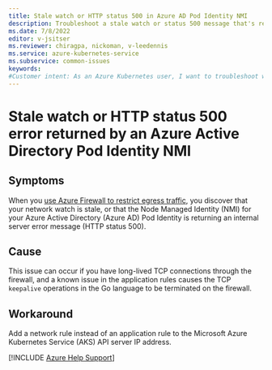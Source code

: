 ```yaml
---
title: Stale watch or HTTP status 500 in Azure AD Pod Identity NMI
description: Troubleshoot a stale watch or status 500 message that's returned by an Azure Active Directory Pod Identity Node Managed identity (NMI) in Azure Kubernetes Service (AKS).
ms.date: 7/8/2022
editor: v-jsitser
ms.reviewer: chiragpa, nickoman, v-leedennis
ms.service: azure-kubernetes-service
ms.subservice: common-issues
keywords:
#Customer intent: As an Azure Kubernetes user, I want to troubleshoot why a stale watch or an HTTP status 500 error is returned by an Azure Active Directory (Azure AD) Pod Identity Node Managed identity (NMI) so that I can successfully use my Azure Kubernetes Service (AKS) cluster.
---
```

# Stale watch or HTTP status 500 error returned by an Azure Active Directory Pod Identity NMI

## Symptoms

When you [use Azure Firewall to restrict egress traffic](/azure/aks/limit-egress-traffic#restrict-egress-traffic-using-azure-firewall), you discover that your network watch is stale, or that the Node Managed Identity (NMI) for your Azure Active Directory (Azure AD) Pod Identity is returning an internal server error message (HTTP status 500).

## Cause

This issue can occur if you have long-lived TCP connections through the firewall, and a known issue in the application rules causes the TCP `keepalive` operations in the Go language to be terminated on the firewall.

## Workaround

Add a network rule instead of an application rule to the Microsoft Azure Kubernetes Service (AKS) API server IP address.

[!INCLUDE [Azure Help Support](../../includes/azure-help-support.md)]
